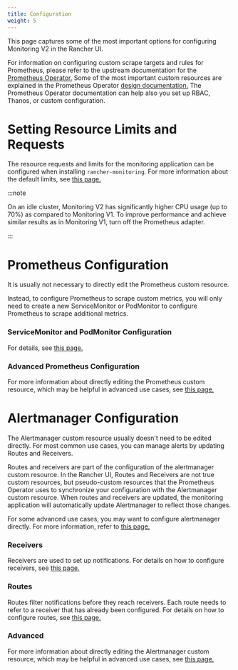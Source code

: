 ```yaml
---
title: Configuration
weight: 5
---
```


This page captures some of the most important options for configuring Monitoring V2 in the Rancher UI.

For information on configuring custom scrape targets and rules for Prometheus, please refer to the upstream documentation for the [Prometheus Operator.](https://github.com/prometheus-operator/prometheus-operator) Some of the most important custom resources are explained in the Prometheus Operator [design documentation.](https://github.com/prometheus-operator/prometheus-operator/blob/master/Documentation/design.md) The Prometheus Operator documentation can help also you set up RBAC, Thanos, or custom configuration. 

# Setting Resource Limits and Requests

The resource requests and limits for the monitoring application can be configured when installing `rancher-monitoring`. For more information about the default limits, see [this page.](./helm-chart-options/#configuring-resource-limits-and-requests)

:::note

On an idle cluster, Monitoring V2 has significantly higher CPU usage (up to 70%) as compared to Monitoring V1. To improve performance and achieve similar results as in Monitoring V1, turn off the Prometheus adapter. 

:::

# Prometheus Configuration

It is usually not necessary to directly edit the Prometheus custom resource.

Instead, to configure Prometheus to scrape custom metrics, you will only need to create a new ServiceMonitor or PodMonitor to configure Prometheus to scrape additional metrics.


### ServiceMonitor and PodMonitor Configuration

For details, see [this page.](./servicemonitor-podmonitor)

### Advanced Prometheus Configuration

For more information about directly editing the Prometheus custom resource, which may be helpful in advanced use cases, see [this page.](./advanced/prometheus)

# Alertmanager Configuration

The Alertmanager custom resource usually doesn't need to be edited directly. For most common use cases, you can manage alerts by updating Routes and Receivers.

Routes and receivers are part of the configuration of the alertmanager custom resource. In the Rancher UI, Routes and Receivers are not true custom resources, but pseudo-custom resources that the Prometheus Operator uses to synchronize your configuration with the Alertmanager custom resource. When routes and receivers are updated, the monitoring application will automatically update Alertmanager to reflect those changes.

For some advanced use cases, you may want to configure alertmanager directly. For more information, refer to [this page.](./advanced/alertmanager)

### Receivers

Receivers are used to set up notifications. For details on how to configure receivers, see [this page.](./receiver)
### Routes

Routes filter notifications before they reach receivers. Each route needs to refer to a receiver that has already been configured. For details on how to configure routes, see [this page.](./route)

### Advanced

For more information about directly editing the Alertmanager custom resource, which may be helpful in advanced use cases, see [this page.](./advanced/alertmanager)
